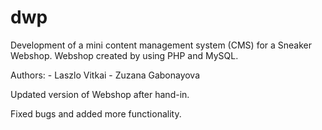 # dwp

Development of a mini content management system (CMS) for a Sneaker Webshop.
Webshop created by using PHP and MySQL.

Authors:
    - Laszlo Vitkai
    - Zuzana Gabonayova

Updated version of Webshop after hand-in.

Fixed bugs and added more functionality.